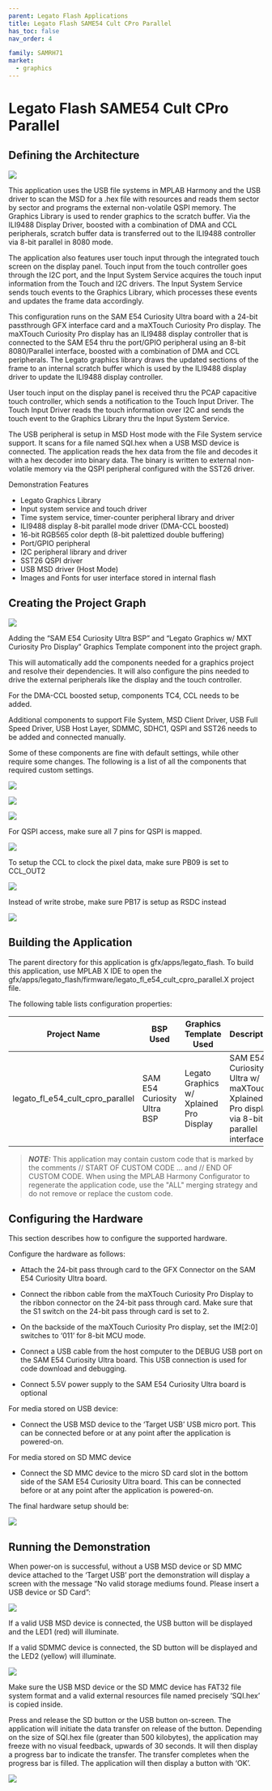 ```yaml
---
parent: Legato Flash Applications
title: Legato Flash SAME54 Cult CPro Parallel
has_toc: false
nav_order: 4

family: SAMRH71
market:
  - graphics
---
```


# Legato Flash SAME54 Cult CPro Parallel

## Defining the Architecture

![](https://microchip-mplab-harmony.github.io/gfx/legato_fl_e54_cult_cpro_parallel.X_arch.png)

This application uses the USB file systems in MPLAB Harmony and the USB driver to scan the MSD for a .hex file with resources and reads them sector by sector and programs the external non-volatile QSPI memory. The Graphics Library is used to render graphics to the scratch buffer. Via the ILI9488 Display Driver, boosted with a combination of DMA and CCL peripherals, scratch buffer data is transferred out to the ILI9488 controller via 8-bit parallel in 8080 mode. 

The application also features user touch input through the integrated touch screen on the display panel. Touch input from the touch controller goes through the I2C port, and the Input System Service acquires the touch input information from the Touch and I2C drivers. The Input System Service sends touch events to the Graphics Library, which processes these events and updates the frame data accordingly. 

This configuration runs on the SAM E54 Curiosity Ultra board with a 24-bit passthrough GFX interface card and a maXTouch Curiosity Pro display. The maXTouch Curiosity Pro display has an ILI9488 display controller that is connected to the SAM E54 thru the port/GPIO peripheral using an 8-bit 8080/Parallel interface, boosted with a combination of DMA and CCL peripherals. The Legato graphics library draws the updated sections of the frame to an internal scratch buffer which is used by the ILI9488 display driver to update the ILI9488 display controller. 

User touch input on the display panel is received thru the PCAP capacitive touch controller, which sends a notification to the Touch Input Driver. The Touch Input Driver reads the touch information over I2C and sends the touch event to the Graphics Library thru the Input System Service. 

The USB peripheral is setup in MSD Host mode with the File System service support. It scans for a file named SQI.hex when a USB MSD device is connected. The application reads the hex data from the file and decodes it with a hex decoder into binary data. The binary is written to external non-volatile memory via the QSPI peripheral configured with the SST26 driver. 

Demonstration Features 

* Legato Graphics Library 
* Input system service and touch driver 
* Time system service, timer-counter peripheral library and driver 
* ILI9488 display 8-bit parallel mode driver (DMA-CCL boosted) 
* 16-bit RGB565 color depth (8-bit palettized double buffering) 
* Port/GPIO peripheral 
* I2C peripheral library and driver 
* SST26 QSPI driver 
* USB MSD driver (Host Mode) 
* Images and Fonts for user interface stored in internal flash

##  Creating the Project Graph

![](https://microchip-mplab-harmony.github.io/gfx/legato_fl_e54_cult_cpro_parallel.X_pj.png)

 Adding the “SAM E54 Curiosity Ultra BSP” and “Legato Graphics w/ MXT Curiosity Pro Display” Graphics Template component into the project graph. 

This will automatically add the components needed for a graphics project and resolve their dependencies. It will also configure the pins needed to drive the external peripherals like the display and the touch controller. 

For the DMA-CCL boosted setup, components TC4, CCL needs to be added. 

Additional components to support File System, MSD Client Driver, USB Full Speed Driver, USB Host Layer, SDMMC, SDHC1, QSPI and SST26 needs to be added and connected manually. 

Some of these components are fine with default settings, while other require some changes. The following is a list of all the components that required custom settings. 

![](https://microchip-mplab-harmony.github.io/gfx/legato_fl_e54_cult_cpro_parallel.X_conf1.png)

![](https://microchip-mplab-harmony.github.io/gfx/legato_fl_e54_cult_cpro_parallel.X_conf2.png)

![](https://microchip-mplab-harmony.github.io/gfx/legato_fl_e54_cult_cpro_parallel.X_conf3.png)


For QSPI access, make sure all 7 pins for QSPI is mapped. 

![](https://microchip-mplab-harmony.github.io/gfx/legato_fl_e54_cult_cpro_parallel.X_conf4.png)

To setup the CCL to clock the pixel data, make sure PB09 is set to CCL_OUT2 
 
![](https://microchip-mplab-harmony.github.io/gfx/legato_fl_e54_cult_cpro_parallel.X_conf5.png)

Instead of write strobe, make sure PB17 is setup as RSDC instead 
 
![](https://microchip-mplab-harmony.github.io/gfx/legato_fl_e54_cult_cpro_parallel.X_conf6.png)

##  Building the Application

The parent directory for this application is gfx/apps/legato_flash. To build this application, use MPLAB X IDE to open the gfx/apps/legato_flash/firmware/legato_fl_e54_cult_cpro_parallel.X project file. 

The following table lists configuration properties: 


| Project Name  | BSP Used |Graphics Template Used | Description |
|---------------| ---------|---------------| ---------|
| legato_fl_e54_cult_cpro_parallel | SAM E54 Curiosity Ultra BSP | Legato Graphics w/ Xplained Pro Display | SAM E54 Curiosity Ultra w/ maXTouch Xplained Pro display via 8-bit parallel interface |

 
> **_NOTE:_**  This application may contain custom code that is marked by the comments // START OF CUSTOM CODE ... and // END OF CUSTOM CODE. When using the MPLAB Harmony Configurator to regenerate the application code, use the "ALL" merging strategy and do not remove or replace the custom code. 

##  Configuring the Hardware



This section describes how to configure the supported hardware. 

Configure the hardware as follows: 

* Attach the 24-bit pass through card to the GFX Connector on the SAM E54 Curiosity Ultra board. 

* Connect the ribbon cable from the maXTouch Curiosity Pro Display to the ribbon connector on the 24-bit pass through card. Make sure that the S1 switch on the 24-bit pass through card is set to 2. 

* On the backside of the maXTouch Curiosity Pro display, set the IM[2:0] switches to ‘011’ for 8-bit MCU mode. 

* Connect a USB cable from the host computer to the DEBUG USB port on the SAM E54 Curiosity Ultra board. This USB connection is used for code download and debugging. 

* Connect 5.5V power supply to the SAM E54 Curiosity Ultra board is optional 

For media stored on USB device: 

* Connect the USB MSD device to the ‘Target USB’ USB micro port. This can be connected before or at any point after the application is powered-on. 

For media stored on SD MMC device 

* Connect the SD MMC device to the micro SD card slot in the bottom side of the SAM E54 Curiosity Ultra board. This can be connected before or at any point after the application is powered-on. 

The final hardware setup should be:

![](https://microchip-mplab-harmony.github.io/gfx/legato_fl_e54_cult_cpro_parallel.X_conf7.png)

## Running the Demonstration

When power-on is successful, without a USB MSD device or SD MMC device attached to the ‘Target USB’ port the demonstration will display a screen with the message “No valid storage mediums found. Please insert a USB device or SD Card”: 

![](https://microchip-mplab-harmony.github.io/gfx/legato_fl_e54_cult_cpro_parallel.X_ui1.png)

If a valid USB MSD device is connected, the USB button will be displayed and the LED1 (red) will illuminate.

If a valid SDMMC device is connected, the SD button will be displayed and the LED2 (yellow) will illuminate. 

![](https://microchip-mplab-harmony.github.io/gfx/legato_fl_e54_cult_cpro_parallel.X_ui2.png)

Make sure the USB MSD device or the SD MMC device has FAT32 file system format and a valid external resources file named precisely ‘SQI.hex’ is copied inside. 

Press and release the SD button or the USB button on-screen. The application will initiate the data transfer on release of the button. Depending on the size of SQI.hex file (greater than 500 kilobytes), the application may freeze with no visual feedback, upwards of 30 seconds. It will then display a progress bar to indicate the transfer. The transfer completes when the progress bar is filled. The application will then display a button with ‘OK’. 

![](https://microchip-mplab-harmony.github.io/gfx/legato_fl_e54_cult_cpro_parallel.X_ui3.png)



